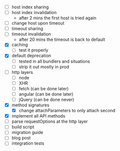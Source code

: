 - [ ] host index sharing
- [ ] host index invalidation
  - after 2 mins the first host is tried again
- [ ] change host upon timeout
- [ ] timeout sharing
- [ ] timeout invalidation
  - after 20 mins the timeout is back to default
- [x] caching
  - [ ] test it properly
- [x] default deprecation
  - [ ] tested in all bundlers and situations
  - [ ] strip it out mostly in prod
- [ ] http layers
  - [ ] node
  - [ ] XHR
  - [ ] fetch (can be done later)
  - [ ] angular (can be done later)
  - [ ] jQuery (can be done never)
- [x] method signatures
  - [x] change attachParameters to only attach second
- [x] implement all API methods
- [ ] parse requestOptions at the http layer
- [ ] build script
- [ ] migration guide
- [ ] blog post
- [ ] integration tests
